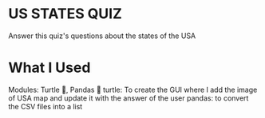 # US STATES QUIZ
Answer this quiz's questions about the states of the USA

# What I Used
Modules: Turtle 🐢, Pandas 🐼
turtle: To create the GUI where I add the image of USA map and update it with the answer of the user
pandas: to convert the CSV files into a list

